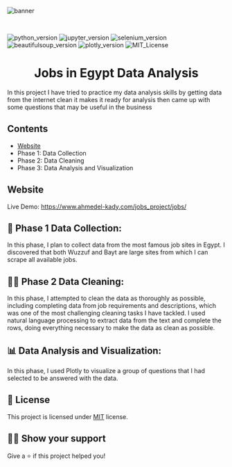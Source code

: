![banner](https://www.mbaknol.com/wp-content/uploads/2010/09/job-analysis-mbaknol-e1512379332221.png.webp)

<br>

![python_version](https://img.shields.io/badge/Python-v3.8-3776AB?style=for-the-badge&logo=Python)
![jupyter_version](https://img.shields.io/badge/Jupyter-v7.31.1-F37626?style=for-the-badge&logo=Jupyter)
![selenium_version](https://img.shields.io/badge/Selenium-v4.7.2-43B02A?style=for-the-badge&logo=Selenium)
![beautifulsoup_version](https://img.shields.io/badge/Beautifulsoup-v4-c2dfc3?style=for-the-badge&logo=Python)
![plotly_version](https://img.shields.io/badge/Plotly-v5.13.0-3F4F75?style=for-the-badge&logo=Plotly)
![MIT_License](https://img.shields.io/badge/License-MIT-9e1e32?style=for-the-badge&logo=)

<h1 align="center"> Jobs in Egypt Data Analysis</h1>
In this project I have tried to practice my data analysis skills by getting data from the internet clean it makes it ready for analysis then came up with some questions that may be useful in the business


## Contents
- [Website](https://www.ahmedel-kady.com/)
- Phase 1: Data Collection
- Phase 2: Data Cleaning
- Phase 3: Data Analysis and Visualization

## Website
Live Demo: https://www.ahmedel-kady.com/jobs_project/jobs/


## 💾 Phase 1 Data Collection:
In this phase, I plan to collect data from the most famous job sites in Egypt. I discovered that both Wuzzuf and Bayt are large sites from which I can scrape all available jobs.


## 👨‍💻 Phase 2 Data Cleaning:
In this phase, I attempted to clean the data as thoroughly as possible, including completing data from job requirements and descriptions, which was one of the most challenging cleaning tasks I have tackled. I used natural language processing to extract data from the text and complete the rows, doing everything necessary to make the data as clean as possible.


## 📊 Data Analysis and Visualization:
In this phase, I used Plotly to visualize a group of questions that I had selected to be answered with the data.

## 📝 License

This project is licensed under [MIT](https://opensource.org/licenses/MIT) license.

## 🧑‍🚀 Show your support

Give a ⭐️ if this project helped you!
